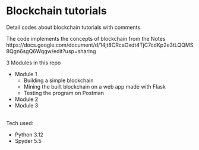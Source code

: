 <h1>Blockchain tutorials</h1>
<p>Detail codes about blockchain tutorials with comments.</p>
<p>The code implements the concepts of blockchain from the Notes https://docs.google.com/document/d/14jt8CRcaOxdt4TjC7cdKp2e3tLQQMS8Qgn6sgQ6Wqgw/edit?usp=sharing</p>
3 Modules in this repo
<ul>
<li>Module 1
  <ul>
    <li>Building a simple blockchain</li>
    <li>Mining the built blockchain on a web app made with Flask</li>
    <li>Testing the program on Postman</li>
  </ul>
</li>
<li>Module 2

</li>
<li>Module 3</li>
</ul>
<br>
Tech used: 
<ul>
  <li>Python 3.12</li>
  <li>Spyder 5.5</li>
</ul>
